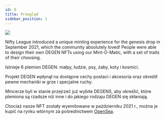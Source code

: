 ```yaml
---
id: O
title: Przegląd
sidebar_position: 1
---
```


![](/img/mintomatic.gif)

Nifty League introduced a unique minting experience for the genesis drop in September 2021, which the community absolutely loved! People were able to design their own DEGEN NFTs using our Mint-O-Matic, with a set of traits of their choosing.

Istnieje 6 plemion DEGEN: małpy, ludzie, psy, żaby, koty i kosmici.

Projekt DEGEN wpłynął na dostępne cechy postaci i akcesoria oraz określił pewne mechaniki w grze i specjalne ruchy.

Mincerze byli w stanie przejrzeć już wybite DEGENS, aby określić, które plemiona są rzadsze niż inne i do jakiego rodzaju DEGEN się skłaniają.

Chociaż nasze NFT zostały wyemitowane w październiku 2021 r., można je kupić na rynku wtórnym za pośrednictwem [OpenSea](https://opensea.io/collection/niftydegen).
